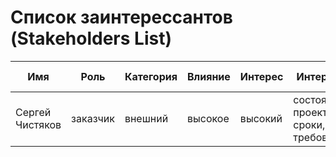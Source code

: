 # Список заинтерессантов (Stakeholders List)

| Имя                   | Роль                 | Категория  | Влияние | Интерес | Интересы                                       | Контакты                  | Частота контактов | Дополнительно                                             |
|-----------------------|----------------------|------------|---------|---------|------------------------------------------------|---------------------------|-------------------|-----------------------------------------------------------|
| Сергей Чистяков       | заказчик             | внешний    | высокое | высокий | состояние проекта, сроки, требования           | +7 111 111 11111          | еженедельно       |                  